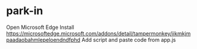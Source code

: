 # park-in

Open Microsoft Edge
Install https://microsoftedge.microsoft.com/addons/detail/tampermonkey/iikmkjmpaadaobahmlepeloendndfphd
Add script and paste code from app.js
